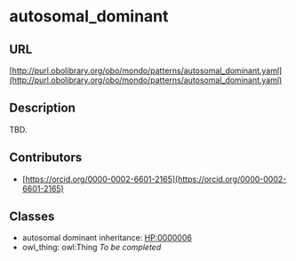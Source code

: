 # autosomal_dominant 
## URL 
[http://purl.obolibrary.org/obo/mondo/patterns/autosomal_dominant.yaml](http://purl.obolibrary.org/obo/mondo/patterns/autosomal_dominant.yaml)
## Description 
TBD.
## Contributors 
* [https://orcid.org/0000-0002-6601-2165](https://orcid.org/0000-0002-6601-2165) 
## Classes 
* autosomal dominant inheritance: [HP:0000006](http://purl.obolibrary.org/obo/HP_0000006) 
* owl_thing: owl:Thing 
_To be completed_